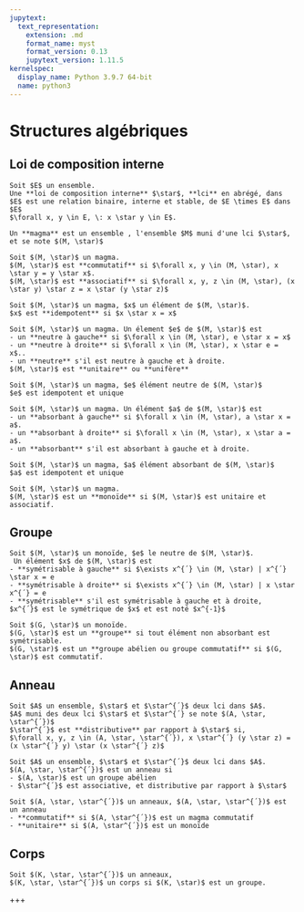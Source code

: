 ```yaml
---
jupytext:
  text_representation:
    extension: .md
    format_name: myst
    format_version: 0.13
    jupytext_version: 1.11.5
kernelspec:
  display_name: Python 3.9.7 64-bit
  name: python3
---
```


# Structures algébriques

## Loi de composition interne

```{prf:definition} Loi de composition interne
Soit $E$ un ensemble.  
Une **loi de composition interne** $\star$, **lci** en abrégé, dans $E$ est une relation binaire, interne et stable, de $E \times E$ dans $E$  
$\forall x, y \in E, \: x \star y \in E$.  
```

```{prf:definition} Magma
Un **magma** est un ensemble , l'ensemble $M$ muni d'une lci $\star$, et se note $(M, \star)$
```

```{prf:definition} Commutativité - Associativité
Soit $(M, \star)$ un magma.  
$(M, \star)$ est **commutatif** si $\forall x, y \in (M, \star), x \star y = y \star x$.  
$(M, \star)$ est **associatif** si $\forall x, y, z \in (M, \star), (x \star y) \star z = x \star (y \star z)$  
```

```{prf:definition} Idempotence
Soit $(M, \star)$ un magma, $x$ un élément de $(M, \star)$.  
$x$ est **idempotent** si $x \star x = x$
```

```{prf:definition} Neutre - Unitaire
Soit $(M, \star)$ un magma. Un élement $e$ de $(M, \star)$ est 
- un **neutre à gauche** si $\forall x \in (M, \star), e \star x = x$  
- un **neutre à droite** si $\forall x \in (M, \star), x \star e = x$..
- un **neutre** s'il est neutre à gauche et à droite.
$(M, \star)$ est **unitaire** ou **unifère**
```

```{prf:property} Propriété du neutre
Soit $(M, \star)$ un magma, $e$ élément neutre de $(M, \star)$  
$e$ est idempotent et unique
```

```{prf:definition} Absorbant
Soit $(M, \star)$ un magma. Un élément $a$ de $(M, \star)$ est 
- un **absorbant à gauche** si $\forall x \in (M, \star), a \star x = a$.  
- un **absorbant à droite** si $\forall x \in (M, \star), x \star a = a$.  
- un **absorbant** s'il est absorbant à gauche et à droite.
```

```{prf:property} Propriété de l'absorbant
Soit $(M, \star)$ un magma, $a$ élément absorbant de $(M, \star)$  
$a$ est idempotent et unique
```

```{prf:definition} Monoïde
Soit $(M, \star)$ un magma.  
$(M, \star)$ est un **monoïde** si $(M, \star)$ est unitaire et associatif.
```

## Groupe

```{prf:definition} Symétrique
Soit $(M, \star)$ un monoïde, $e$ le neutre de $(M, \star)$.
 Un élément $x$ de $(M, \star)$ est  
- **symétrisable à gauche** si $\exists x^{´} \in (M, \star) | x^{´} \star x = e  
- **symétrisable à droite** si $\exists x^{´} \in (M, \star) | x \star x^{´} = e  
- **symétrisable** s'il est symétrisable à gauche et à droite,  $x^{´}$ est le symétrique de $x$ et est noté $x^{-1}$
```

```{prf:definition} Groupe - Groupe abélien
Soit $(G, \star)$ un monoïde.  
$(G, \star)$ est un **groupe** si tout élément non absorbant est symétrisable.  
$(G, \star)$ est un **groupe abélien ou groupe commutatif** si $(G, \star)$ est commutatif.
```

## Anneau

```{prf:definition} Distributivité
Soit $A$ un ensemble, $\star$ et $\star^{´}$ deux lci dans $A$.  
$A$ muni des deux lci $\star$ et $\star^{´} se note $(A, \star, \star^{´})$  
$\star^{´}$ est **distributive** par rapport à $\star$ si,  
$\forall x, y, z \in (A, \star, \star^{´}), x \star^{´} (y \star z) = (x \star^{´} y) \star (x \star^{´} z)$
```

```{prf:definition} Anneaux
Soit $A$ un ensemble, $\star$ et $\star^{´}$ deux lci dans $A$.
$(A, \star, \star^{´})$ est un anneau si  
- $(A, \star)$ est un groupe abélien  
- $\star^{´}$ est associative, et distributive par rapport à $\star$
```

```{prf:definition} Anneau commutatif - Unitaire
Soit $(A, \star, \star^{´})$ un anneaux, $(A, \star, \star^{´})$ est un anneau  
- **commutatif** si $(A, \star^{´})$ est un magma commutatif  
- **unitaire** si $(A, \star^{´})$ est un monoïde  
```

## Corps

```{prf:definition} Corps
Soit $(K, \star, \star^{´})$ un anneaux,  
$(K, \star, \star^{´})$ un corps si $(K, \star)$ est un groupe.  
```

+++
